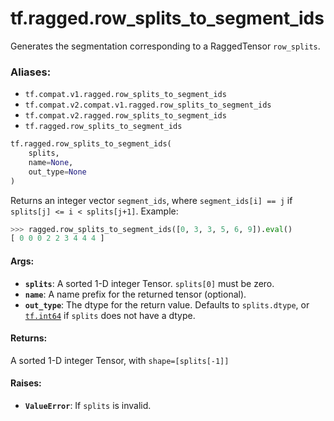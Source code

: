 <div itemscope itemtype="http://developers.google.com/ReferenceObject">
<meta itemprop="name" content="tf.ragged.row_splits_to_segment_ids" />
<meta itemprop="path" content="Stable" />
</div>

# tf.ragged.row_splits_to_segment_ids

Generates the segmentation corresponding to a RaggedTensor `row_splits`.

### Aliases:

* `tf.compat.v1.ragged.row_splits_to_segment_ids`
* `tf.compat.v2.compat.v1.ragged.row_splits_to_segment_ids`
* `tf.compat.v2.ragged.row_splits_to_segment_ids`
* `tf.ragged.row_splits_to_segment_ids`

``` python
tf.ragged.row_splits_to_segment_ids(
    splits,
    name=None,
    out_type=None
)
```

<!-- Placeholder for "Used in" -->

Returns an integer vector `segment_ids`, where `segment_ids[i] == j` if
`splits[j] <= i < splits[j+1]`.  Example:

```python
>>> ragged.row_splits_to_segment_ids([0, 3, 3, 5, 6, 9]).eval()
[ 0 0 0 2 2 3 4 4 4 ]
```

#### Args:


* <b>`splits`</b>: A sorted 1-D integer Tensor.  `splits[0]` must be zero.
* <b>`name`</b>: A name prefix for the returned tensor (optional).
* <b>`out_type`</b>: The dtype for the return value.  Defaults to `splits.dtype`,
  or <a href="../../tf.md#int64"><code>tf.int64</code></a> if `splits` does not have a dtype.


#### Returns:

A sorted 1-D integer Tensor, with `shape=[splits[-1]]`



#### Raises:


* <b>`ValueError`</b>: If `splits` is invalid.